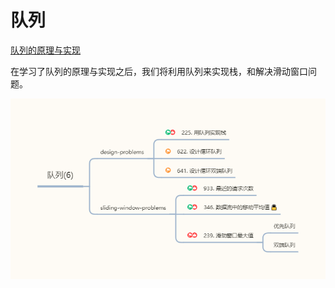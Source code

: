 # 队列

[队列的原理与实现](https://zhangguangze.github.io/blog/computer/algorithms/queue.html)

在学习了队列的原理与实现之后，我们将利用队列来实现栈，和解决滑动窗口问题。

![queue-roadmap](./images/queue.png)